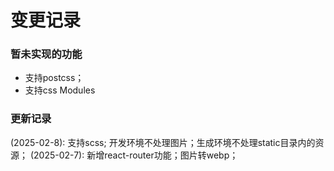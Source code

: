 # 变更记录

### 暂未实现的功能

* 支持postcss；
* 支持css Modules

### 更新记录

(2025-02-8): 支持scss; 开发环境不处理图片；生成环境不处理static目录内的资源；
(2025-02-7): 新增react-router功能；图片转webp；